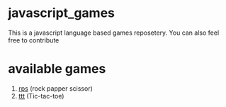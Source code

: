 # javascript_games
This is a javascript language based games reposetery. You can also feel free to contribute 

# available games
1. [rps](https://rainbow-duckanoo-2f63e9.netlify.app) (rock papper scissor)
2. [ttt](https://beautiful-pavlova-21f7ac.netlify.app/) (Tic-tac-toe)

